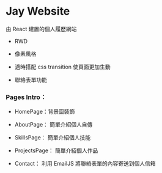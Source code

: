 # Jay Website

由 React 建置的個人履歷網站

- RWD

- 像素風格

- 適時搭配 css transition 使頁面更加生動

- 聯絡表單功能

### Pages Intro：

- HomePage：背景圖裝飾

- AboutPage：
  簡單介紹個人自傳

- SkillsPage：
  簡單介紹個人技能

- ProjectsPage：
  簡單介紹個人作品
- Contact：
  利用 EmailJS 將聯絡表單的內容寄送到個人信箱
